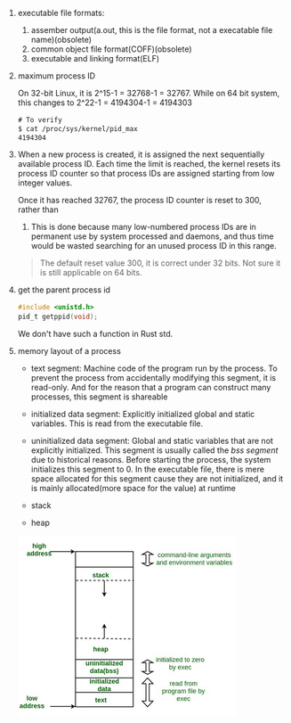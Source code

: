 1. executable file formats: 
	1. assember output(a.out, this is the file format, not a execatable file name)(obsolete)
	2. common object file format(COFF)(obsolete)
	3. executable and linking format(ELF)

2. maximum process ID
	
   On 32-bit Linux, it is 2^15-1 = 32768-1 = 32767. While on 64 bit system, this
   changes to 2^22-1 = 4194304-1 = 4194303

   ```
   # To verify
   $ cat /proc/sys/kernel/pid_max
   4194304
   ```

3. When a new process is created, it is assigned the next sequentially available
   process ID. Each time the limit is reached, the kernel resets its process ID 
   counter so that process IDs are assigned starting from low integer values.

   Once it has reached 32767, the process ID counter is reset to 300, rather than
   1. This is done because many low-numbered process IDs are in permanent use by 
   system processed and daemons, and thus time would be wasted searching for an
   unused process ID in this range.

   > The default reset value 300, it is correct under 32 bits. Not sure it is still
   applicable on 64 bits.

4. get the parent process id
  
   ```c
   #include <unistd.h>
   pid_t getppid(void);
   ```

   We don't have such a function in Rust std.

5. memory layout of a process

   * text segment: Machine code of the program run by the process. To prevent
   the process from accidentally modifying this segment, it is read-only. And for the
   reason that a program can construct many processes, this segment is 
   shareable

   * initialized data segment: Explicitly initialized global and static variables.
   This is read from the executable file.

   * uninitialized data segment: Global and static variables that are not explicitly
   initialized. This segment is usually called the *bss segment* due to historical
   reasons. Before starting the process, the system initializes this segment to 0.
   In the executable file, there is mere space allocated for this segment cause 
   they are not initialized, and it is mainly allocated(more space for the value) 
   at runtime

   * stack

   * heap

   ![diagram](https://github.com/SteveLauC/pic/blob/main/Screenshot%20from%202022-07-20%2007-51-00.png)
